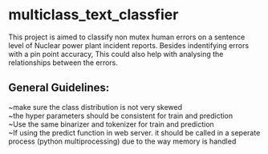 # multiclass_text_classfier
This project is aimed to classify non mutex human errors on a sentence level of Nuclear power plant incident reports. Besides indentifying errors with a pin point accuracy, This could also help with analysing the relationships between the errors.


## General Guidelines:
~make sure the class distribution is not very skewed
<br/> ~the hyper parameters should be consistent for train and prediction
<br/> ~Use the same binarizer and tokenizer for train and prediction
<br/> ~If using the predict function in web server. it should be called in a seperate process (python multiprocessing) due to the way memory is handled
